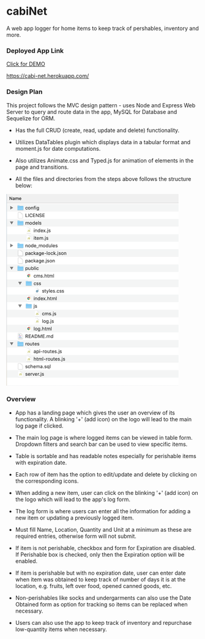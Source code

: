 # cabiNet
A web app logger for home items to keep track of pershables, inventory and more.

### Deployed App Link
<a href="https://drive.google.com/file/d/1mrwCmK060H5TdLjL7OJyWVIl63MRYa-h/view">Click for DEMO</a>

https://cabi-net.herokuapp.com/

### Design Plan
This project follows the MVC design pattern - uses Node and Express Web Server to query and route data in the app, MySQL for Database and Sequelize for ORM.

* Has the full CRUD (create, read, update and delete) functionality.

* Utilizes DataTables plugin which displays data in a tabular format and moment.js for date computations.

* Also utilizes Animate.css and Typed.js for animation of elements in the page and transitions.

* All the files and directories from the steps above follows the structure below:

<img src="file_structure.png" width="450" height="500">

### Overview

* App has a landing page which gives the user an overview of its functionality. A blinking '+' (add icon) on the logo will lead to the main log page if clicked.

* The main log page is where logged items can be viewed in table form. Dropdown filters and search bar can be used to view specific items.

* Table is sortable and has readable notes especially for perishable items with expiration date.

* Each row of item has the option to edit/update and delete by clicking on the corresponding icons.

* When adding a new item, user can click on the blinking '+' (add icon) on the logo which will lead to the app's log form.

* The log form is where users can enter all the information for adding a new item or updating a previously logged item.

* Must fill Name, Location, Quantity and Unit at a minimum as these are required entries, otherwise form will not submit.

* If item is not perishable, checkbox and form for Expiration are disabled. If Perishable box is checked, only then the Expiration option will be enabled.

* If item is perishable but with no expiration date, user can enter date when item was obtained to keep track of number of days it is at the location, e.g. fruits, left over food, opened canned goods, etc.

* Non-perishables like socks and undergarments can also use the Date Obtained form as option for tracking so items can be replaced when necessary.

* Users can also use the app to keep track of inventory and repurchase low-quantity items when necessary.
